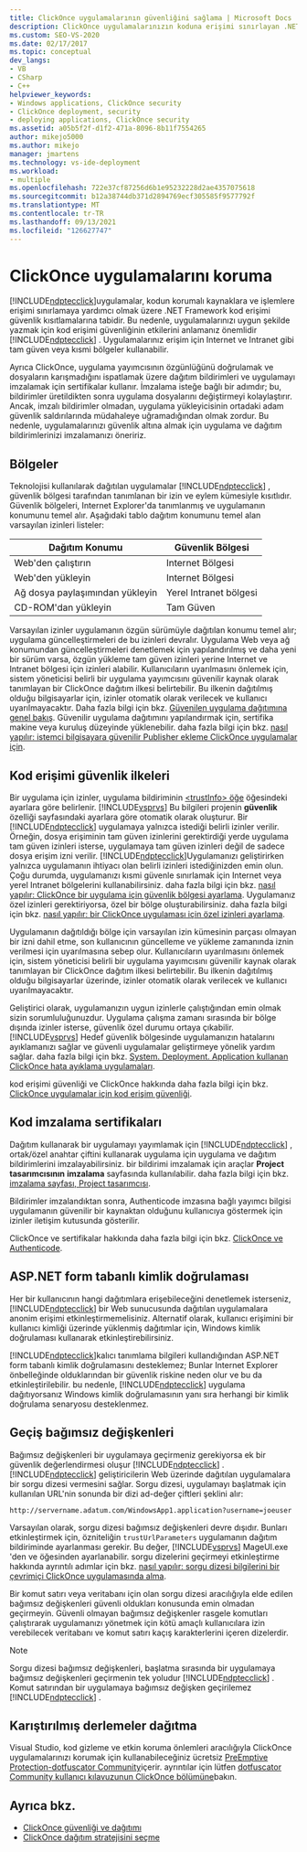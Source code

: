 ```yaml
---
title: ClickOnce uygulamalarının güvenliğini sağlama | Microsoft Docs
description: ClickOnce uygulamalarınızın koduna erişimi sınırlayan .NET Framework kod erişimi güvenlik kısıtlamalarının etkileri hakkında bilgi edinin.
ms.custom: SEO-VS-2020
ms.date: 02/17/2017
ms.topic: conceptual
dev_langs:
- VB
- CSharp
- C++
helpviewer_keywords:
- Windows applications, ClickOnce security
- ClickOnce deployment, security
- deploying applications, ClickOnce security
ms.assetid: a05b5f2f-d1f2-471a-8096-8b11f7554265
author: mikejo5000
ms.author: mikejo
manager: jmartens
ms.technology: vs-ide-deployment
ms.workload:
- multiple
ms.openlocfilehash: 722e37cf87256d6b1e95232228d2ae4357075618
ms.sourcegitcommit: b12a38744db371d2894769ecf305585f9577792f
ms.translationtype: MT
ms.contentlocale: tr-TR
ms.lasthandoff: 09/13/2021
ms.locfileid: "126627747"
---
```

# <a name="secure-clickonce-applications"></a>ClickOnce uygulamalarını koruma
[!INCLUDE[ndptecclick](../deployment/includes/ndptecclick_md.md)]uygulamalar, kodun korumalı kaynaklara ve işlemlere erişimi sınırlamaya yardımcı olmak üzere .NET Framework kod erişimi güvenlik kısıtlamalarına tabidir. Bu nedenle, uygulamalarınızı uygun şekilde yazmak için kod erişimi güvenliğinin etkilerini anlamanız önemlidir [!INCLUDE[ndptecclick](../deployment/includes/ndptecclick_md.md)] . Uygulamalarınız erişim için Internet ve Intranet gibi tam güven veya kısmi bölgeler kullanabilir.

 Ayrıca ClickOnce, uygulama yayımcısının özgünlüğünü doğrulamak ve dosyaların karışmadığını ispatlamak üzere dağıtım bildirimleri ve uygulamayı imzalamak için sertifikalar kullanır. İmzalama isteğe bağlı bir adımdır; bu, bildirimler üretildikten sonra uygulama dosyalarını değiştirmeyi kolaylaştırır. Ancak, imzalı bildirimler olmadan, uygulama yükleyicisinin ortadaki adam güvenlik saldırılarında müdahaleye uğramadığından olmak zordur. Bu nedenle, uygulamalarınızı güvenlik altına almak için uygulama ve dağıtım bildirimlerinizi imzalamanızı öneririz.

## <a name="zones"></a>Bölgeler
 Teknolojisi kullanılarak dağıtılan uygulamalar [!INCLUDE[ndptecclick](../deployment/includes/ndptecclick_md.md)] , güvenlik bölgesi tarafından tanımlanan bir izin ve eylem kümesiyle kısıtlıdır. Güvenlik bölgeleri, Internet Explorer'da tanımlanmış ve uygulamanın konumunu temel alır. Aşağıdaki tablo dağıtım konumunu temel alan varsayılan izinleri listeler:

|Dağıtım Konumu|Güvenlik Bölgesi|
|-------------------------|-------------------|
|Web'den çalıştırın|Internet Bölgesi|
|Web'den yükleyin|Internet Bölgesi|
|Ağ dosya paylaşımından yükleyin|Yerel Intranet bölgesi|
|CD-ROM'dan yükleyin|Tam Güven|

 Varsayılan izinler uygulamanın özgün sürümüyle dağıtılan konumu temel alır; uygulama güncelleştirmeleri de bu izinleri devralır. Uygulama Web veya ağ konumundan güncelleştirmeleri denetlemek için yapılandırılmış ve daha yeni bir sürüm varsa, özgün yükleme tam güven izinleri yerine Internet ve Intranet bölgesi için izinleri alabilir. Kullanıcıların uyarılmasını önlemek için, sistem yöneticisi belirli bir uygulama yayımcısını güvenilir kaynak olarak tanımlayan bir ClickOnce dağıtım ilkesi belirtebilir. Bu ilkenin dağıtılmış olduğu bilgisayarlar için, izinler otomatik olarak verilecek ve kullanıcı uyarılmayacaktır. Daha fazla bilgi için bkz. [Güvenilen uygulama dağıtımına genel bakış](../deployment/trusted-application-deployment-overview.md). Güvenilir uygulama dağıtımını yapılandırmak için, sertifika makine veya kuruluş düzeyinde yüklenebilir. daha fazla bilgi için bkz. [nasıl yapılır: istemci bilgisayara güvenilir Publisher ekleme ClickOnce uygulamalar için](../deployment/how-to-add-a-trusted-publisher-to-a-client-computer-for-clickonce-applications.md).

## <a name="code-access-security-policies"></a>Kod erişimi güvenlik ilkeleri
 Bir uygulama için izinler, uygulama bildiriminin [ \<trustInfo> öğe](../deployment/trustinfo-element-clickonce-application.md) öğesindeki ayarlara göre belirlenir. [!INCLUDE[vsprvs](../code-quality/includes/vsprvs_md.md)] Bu bilgileri projenin **güvenlik** özelliği sayfasındaki ayarlara göre otomatik olarak oluşturur. Bir [!INCLUDE[ndptecclick](../deployment/includes/ndptecclick_md.md)] uygulamaya yalnızca istediği belirli izinler verilir. Örneğin, dosya erişiminin tam güven izinlerini gerektirdiği yerde uygulama tam güven izinleri isterse, uygulamaya tam güven izinleri değil de sadece dosya erişim izni verilir. [!INCLUDE[ndptecclick](../deployment/includes/ndptecclick_md.md)]Uygulamanızı geliştirirken yalnızca uygulamanın ihtiyacı olan belirli izinleri istediğinizden emin olun. Çoğu durumda, uygulamanızı kısmi güvenle sınırlamak için Internet veya yerel Intranet bölgelerini kullanabilirsiniz. daha fazla bilgi için bkz. [nasıl yapılır: ClickOnce bir uygulama için güvenlik bölgesi ayarlama](../deployment/how-to-set-a-security-zone-for-a-clickonce-application.md). Uygulamanız özel izinleri gerektiriyorsa, özel bir bölge oluşturabilirsiniz. daha fazla bilgi için bkz. [nasıl yapılır: bir ClickOnce uygulaması için özel izinleri ayarlama](../deployment/how-to-set-custom-permissions-for-a-clickonce-application.md).

 Uygulamanın dağıtıldığı bölge için varsayılan izin kümesinin parçası olmayan bir izni dahil etme, son kullanıcının güncelleme ve yükleme zamanında iznin verilmesi için uyarılmasına sebep olur. Kullanıcıların uyarılmasını önlemek için, sistem yöneticisi belirli bir uygulama yayımcısını güvenilir kaynak olarak tanımlayan bir ClickOnce dağıtım ilkesi belirtebilir. Bu ilkenin dağıtılmış olduğu bilgisayarlar üzerinde, izinler otomatik olarak verilecek ve kullanıcı uyarılmayacaktır.

 Geliştirici olarak, uygulamanızın uygun izinlerle çalıştığından emin olmak sizin sorumluluğunuzdur. Uygulama çalışma zamanı sırasında bir bölge dışında izinler isterse, güvenlik özel durumu ortaya çıkabilir. [!INCLUDE[vsprvs](../code-quality/includes/vsprvs_md.md)] Hedef güvenlik bölgesinde uygulamanızın hatalarını ayıklamanızı sağlar ve güvenli uygulamalar geliştirmeye yönelik yardım sağlar. daha fazla bilgi için bkz. [System. Deployment. Application kullanan ClickOnce hata ayıklama uygulamaları](../deployment/debugging-clickonce-applications-that-use-system-deployment-application.md).

 kod erişimi güvenliği ve ClickOnce hakkında daha fazla bilgi için bkz. [ClickOnce uygulamalar için kod erişim güvenliği](../deployment/code-access-security-for-clickonce-applications.md).

## <a name="code-signing-certificates"></a>Kod imzalama sertifikaları
 Dağıtım kullanarak bir uygulamayı yayımlamak için [!INCLUDE[ndptecclick](../deployment/includes/ndptecclick_md.md)] , ortak/özel anahtar çiftini kullanarak uygulama için uygulama ve dağıtım bildirimlerini imzalayabilirsiniz. bir bildirimi imzalamak için araçlar **Project tasarımcısının** **imzalama** sayfasında kullanılabilir. daha fazla bilgi için bkz. [imzalama sayfası, Project tasarımcısı](../ide/reference/signing-page-project-designer.md).

 Bildirimler imzalandıktan sonra, Authenticode imzasına bağlı yayımcı bilgisi uygulamanın güvenilir bir kaynaktan olduğunu kullanıcıya göstermek için izinler iletişim kutusunda gösterilir.

 ClickOnce ve sertifikalar hakkında daha fazla bilgi için bkz. [ClickOnce ve Authenticode](../deployment/clickonce-and-authenticode.md).

## <a name="aspnet-form-based-authentication"></a>ASP.NET form tabanlı kimlik doğrulaması
 Her bir kullanıcının hangi dağıtımlara erişebileceğini denetlemek isterseniz, [!INCLUDE[ndptecclick](../deployment/includes/ndptecclick_md.md)] bir Web sunucusunda dağıtılan uygulamalara anonim erişimi etkinleştirmemelisiniz. Alternatif olarak, kullanıcı erişimini bir kullanıcı kimliği üzerinde yüklenmiş dağıtımlar için, Windows kimlik doğrulaması kullanarak etkinleştirebilirsiniz.

 [!INCLUDE[ndptecclick](../deployment/includes/ndptecclick_md.md)]kalıcı tanımlama bilgileri kullandığından ASP.NET form tabanlı kimlik doğrulamasını desteklemez; Bunlar Internet Explorer önbelleğinde olduklarından bir güvenlik riskine neden olur ve bu da etkinleştirilebilir. bu nedenle, [!INCLUDE[ndptecclick](../deployment/includes/ndptecclick_md.md)] uygulama dağıtıyorsanız Windows kimlik doğrulamasının yanı sıra herhangi bir kimlik doğrulama senaryosu desteklenmez.

## <a name="pass-arguments"></a>Geçiş bağımsız değişkenleri
 Bağımsız değişkenleri bir uygulamaya geçirmeniz gerekiyorsa ek bir güvenlik değerlendirmesi oluşur [!INCLUDE[ndptecclick](../deployment/includes/ndptecclick_md.md)] . [!INCLUDE[ndptecclick](../deployment/includes/ndptecclick_md.md)] geliştiricilerin Web üzerinde dağıtılan uygulamalara bir sorgu dizesi vermesini sağlar. Sorgu dizesi, uygulamayı başlatmak için kullanılan URL'nin sonunda bir dizi ad-değer çiftleri şeklini alır:

 `http://servername.adatum.com/WindowsApp1.application?username=joeuser`

 Varsayılan olarak, sorgu dizesi bağımsız değişkenleri devre dışıdır. Bunları etkinleştirmek için, özniteliğin `trustUrlParameters` uygulamanın dağıtım bildiriminde ayarlanması gerekir. Bu değer, [!INCLUDE[vsprvs](../code-quality/includes/vsprvs_md.md)] MageUI.exe 'den ve öğesinden ayarlanabilir. sorgu dizelerini geçirmeyi etkinleştirme hakkında ayrıntılı adımlar için bkz. [nasıl yapılır: sorgu dizesi bilgilerini bir çevrimiçi ClickOnce uygulamasında alma](../deployment/how-to-retrieve-query-string-information-in-an-online-clickonce-application.md).

 Bir komut satırı veya veritabanı için olan sorgu dizesi aracılığıyla elde edilen bağımsız değişkenleri güvenli oldukları konusunda emin olmadan geçirmeyin. Güvenli olmayan bağımsız değişkenler rasgele komutları çalıştırarak uygulamanızı yönetmek için kötü amaçlı kullanıcılara izin verebilecek veritabanı ve komut satırı kaçış karakterlerini içeren dizelerdir.

> [!NOTE]
> Sorgu dizesi bağımsız değişkenleri, başlatma sırasında bir uygulamaya bağımsız değişkenleri geçirmenin tek yoludur [!INCLUDE[ndptecclick](../deployment/includes/ndptecclick_md.md)] . Komut satırından bir uygulamaya bağımsız değişken geçirilemez [!INCLUDE[ndptecclick](../deployment/includes/ndptecclick_md.md)] .

## <a name="deploying-obfuscated-assemblies"></a>Karıştırılmış derlemeler dağıtma
 Visual Studio, kod gizleme ve etkin koruma önlemleri aracılığıyla ClickOnce uygulamalarınızı korumak için kullanabileceğiniz ücretsiz [PreEmptive Protection-dotfuscator Community](../ide/dotfuscator/index.md)içerir.  ayrıntılar için lütfen [dotfuscator Community kullanıcı kılavuzunun ClickOnce bölümüne](https://www.preemptive.com/dotfuscator/ce/docs/help/5.27/advanced_clickonce.html)bakın.

## <a name="see-also"></a>Ayrıca bkz.
- [ClickOnce güvenliği ve dağıtımı](../deployment/clickonce-security-and-deployment.md)
- [ClickOnce dağıtım stratejisini seçme](../deployment/choosing-a-clickonce-deployment-strategy.md)
